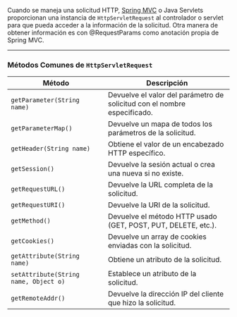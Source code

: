Cuando se maneja una solicitud HTTP, [Spring MVC](../core-concepts/Spring%20MVC.md) o Java Servlets proporcionan una instancia de `HttpServletRequest` al controlador o servlet para que pueda acceder a la información de la solicitud. Otra manera de obtener información es con @RequestParams como anotación propia de Spring MVC.

---

### **Métodos Comunes de `HttpServletRequest`**

| Método                                | Descripción                                                              |
| ------------------------------------- | ------------------------------------------------------------------------ |
| `getParameter(String name)`           | Devuelve el valor del parámetro de solicitud con el nombre especificado. |
| `getParameterMap()`                   | Devuelve un mapa de todos los parámetros de la solicitud.                |
| `getHeader(String name)`              | Obtiene el valor de un encabezado HTTP específico.                       |
| `getSession()`                        | Devuelve la sesión actual o crea una nueva si no existe.                 |
| `getRequestURL()`                     | Devuelve la URL completa de la solicitud.                                |
| `getRequestURI()`                     | Devuelve la URI de la solicitud.                                         |
| `getMethod()`                         | Devuelve el método HTTP usado (GET, POST, PUT, DELETE, etc.).            |
| `getCookies()`                        | Devuelve un array de cookies enviadas con la solicitud.                  |
| `getAttribute(String name)`           | Obtiene un atributo de la solicitud.                                     |
| `setAttribute(String name, Object o)` | Establece un atributo de la solicitud.                                   |
| `getRemoteAddr()`                     | Devuelve la dirección IP del cliente que hizo la solicitud.              |